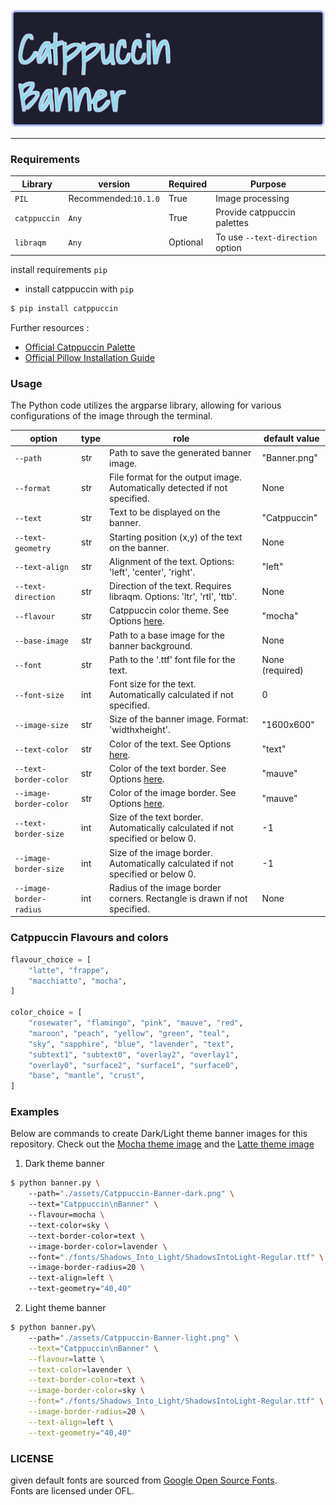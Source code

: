 <picture>
  <source media="(prefers-color-scheme: dark)" srcset="./assets/Catppuccin-Banner-dark.png">
  <source media="(prefers-color-scheme: light)" srcset="./assets/Catppuccin-Banner-light.png">
  <img alt="Catppuccin-Banner" src="./assets/Catppuccin-Banner-dark.png">
</picture>

----------------------------------------------------

### Requirements
|  Library   |          version        |     Required      |                 Purpose                |
|------------|-------------------------|-------------------|----------------------------------------|
|   `PIL`    |   Recommended:`10.1.0`  |        True       |             Image processing           |
|`catppuccin`|           `Any`         |        True       |       Provide catppuccin palettes      |
| `libraqm`  |           `Any`         |      Optional     |    To use `--text-direction` option    |

install requirements `pip`

* install catppuccin with `pip`

```bash
$ pip install catppuccin
```

Further resources : 
* [Official Catppuccin Palette](https://github.com/catppuccin/python/tree/main?tab=readme-ov-file)
* [Official Pillow Installation Guide](https://pillow.readthedocs.io/en/latest/installation.html#python-support)

### Usage
The Python code utilizes the argparse library, allowing for various configurations of the image through the terminal. 


| option                | type  | role                                                                                       | default value  |
|-----------------------|-------|--------------------------------------------------------------------------------------------|----------------|
| `--path`              | str   | Path to save the generated banner image.                                                   | "Banner.png"   |
| `--format`            | str   | File format for the output image. Automatically detected if not specified.                 | None           |
| `--text`              | str   | Text to be displayed on the banner.                                                        | "Catppuccin"   |
| `--text-geometry`     | str   | Starting position (x,y) of the text on the banner.                                         | None           |
| `--text-align`        | str   | Alignment of the text. Options: 'left', 'center', 'right'.                                 | "left"         |
| `--text-direction`    | str   | Direction of the text. Requires libraqm. Options: 'ltr', 'rtl', 'ttb'.                     | None           |
| `--flavour`           | str   | Catppuccin color theme. See Options [here](#catppuccin-flavours-and-colors).                                         | "mocha"        |
| `--base-image`        | str   | Path to a base image for the banner background.                                           | None           |
| `--font`              | str   | Path to the '.ttf' font file for the text.                                                 | None (required)|
| `--font-size`         | int   | Font size for the text. Automatically calculated if not specified.                         | 0              |
| `--image-size`        | str   | Size of the banner image. Format: 'widthxheight'.                                          | "1600x600"     |
| `--text-color`        | str   | Color of the text. See Options [here](#catppuccin-flavours-and-colors).                                               | "text"         |
| `--text-border-color` | str   | Color of the text border. See Options [here](#catppuccin-flavours-and-colors).                                        | "mauve"        |
| `--image-border-color`| str   | Color of the image border. See Options [here](#catppuccin-flavours-and-colors).                                       | "mauve"        |
| `--text-border-size`  | int   | Size of the text border. Automatically calculated if not specified or below 0.             | -1             |
| `--image-border-size` | int   | Size of the image border. Automatically calculated if not specified or below 0.            | -1             |
| `--image-border-radius`| int  | Radius of the image border corners. Rectangle is drawn if not specified.                   | None           |


### Catppuccin Flavours and colors

```python
flavour_choice = [
    "latte", "frappe",
    "macchiatto", "mocha",
]

color_choice = [
    "rosewater", "flamingo", "pink", "mauve", "red",
    "maroon", "peach", "yellow", "green", "teal",
    "sky", "sapphire", "blue", "lavender", "text",
    "subtext1", "subtext0", "overlay2", "overlay1",
    "overlay0", "surface2", "surface1", "surface0",
    "base", "mantle", "crust",
]
```

### Examples

Below are commands to create Dark/Light theme banner images for this repository. Check out the [Mocha theme image](./assets/Catppuccin-Banner-dark.png) and the [Latte theme image](./assets/Catppuccin-Banner-light.png)

1. Dark theme banner

```bash
$ python banner.py \ 
    --path="./assets/Catppuccin-Banner-dark.png" \ 
    --text="Catppuccin\nBanner" \ 
    --flavour=mocha \ 
    --text-color=sky \ 
    --text-border-color=text \ 
    --image-border-color=lavender \ 
    --font="./fonts/Shadows_Into_Light/ShadowsIntoLight-Regular.ttf" \ 
    --image-border-radius=20 \ 
    --text-align=left \ 
    --text-geometry="40,40" 
```

2. Light theme banner

```bash
$ python banner.py\ 
    --path="./assets/Catppuccin-Banner-light.png" \
    --text="Catppuccin\nBanner" \
    --flavour=latte \
    --text-color=lavender \
    --text-border-color=text \
    --image-border-color=sky \
    --font="./fonts/Shadows_Into_Light/ShadowsIntoLight-Regular.ttf" \
    --image-border-radius=20 \
    --text-align=left \
    --text-geometry="40,40"
```

### LICENSE
given default fonts are sourced from [Google Open Source Fonts](https://fonts.google.com/).   
Fonts are licensed under OFL.
